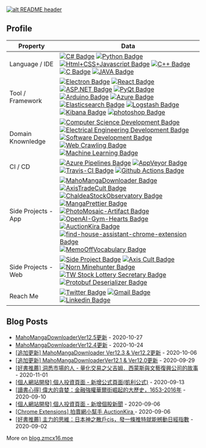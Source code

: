 <a href="https://drive.google.com/uc?export=download&id=15B9sVQpIXlQ2JeYOm9V5SNiLHiInW9tU" target="_blank" rel="download org image">![alt README header](https://github.com/zmcx16/zmcx16/blob/master/images/kanban1-demo.jpg?raw=true)</a>

## Profile
Property                 | Data  
-------------------------|------
Language / IDE           | [![C# Badge](https://img.shields.io/badge/-Visual%20Studio-239120?style=flat&logo=C-Sharp&logoColor=white)](https://github.com/search?l=C%23&q=user%3Azmcx16&type=Repositories) [![Python Badge](https://img.shields.io/badge/-PyCharm-3776AB?style=flat&logo=Python&logoColor=white)](https://github.com/search?l=Python&q=user%3Azmcx16&type=Repositories) [![Html+CSS+Javascript Badge](https://img.shields.io/badge/-Visual%20Studio%20Code-F7DF1E?style=flat&logo=Javascript&logoColor=white)](https://github.com/search?l=JavaScript&q=user%3Azmcx16&type=Repositories) [![C++ Badge](https://img.shields.io/badge/-Visual%20Studio-00599C?style=flat&logo=C%2B%2B&logoColor=white)](https://github.com/search?q=user%3Azmcx16&type=Repositories) [![C Badge](https://img.shields.io/badge/-Visual%20Studio-A8B9CC?style=flat&logo=C&logoColor=white)](https://github.com/search?q=user%3Azmcx16&type=Repositories) [![JAVA Badge](https://img.shields.io/badge/-Eclipse-007396?style=flat&logo=JAVA&logoColor=white)](https://github.com/search?q=user%3Azmcx16&type=Repositories)
Tool / Framework         | [![Electron Badge](https://img.shields.io/badge/-Electron-47848F?style=flat&logo=Electron&logoColor=white)](https://github.com/zmcx16/MangaPrettier) [![React Badge](https://img.shields.io/badge/-React-61DAFB?style=flat&logo=Electron&logoColor=white)](https://github.com/zmcx16/AxisCult) [![ASP.NET Badge](https://img.shields.io/badge/-ASP.NET-5C2D91?style=flat&logo=.net&logoColor=white)](https://github.com/search?q=user%3Azmcx16&type=Repositories) [![PyQt Badge](https://img.shields.io/badge/-PyQt-41CD52?style=flat&logo=Qt&logoColor=white)](https://github.com/zmcx16/AxisTradeCult) [![Arduino Badge](https://img.shields.io/badge/-Arduino-00979D?style=flat&logo=Arduino&logoColor=white)](https://github.com/search?q=user%3Azmcx16&type=Repositories) [![Azure Badge](https://img.shields.io/badge/-Microsoft%20Azure-0089D6?style=flat&logo=Microsoft-Azure&logoColor=white)](https://github.com/search?q=user%3Azmcx16&type=Repositories) [![Elasticsearch Badge](https://img.shields.io/badge/-Elasticsearch-005571?style=flat&logo=Elasticsearch&logoColor=white)](https://github.com/search?q=user%3Azmcx16&type=Repositories) [![Logstash Badge](https://img.shields.io/badge/-Logstash-F2BD1A?style=flat&logo=Logstash&logoColor=white)](https://github.com/search?q=user%3Azmcx16&type=Repositories) [![Kibana Badge](https://img.shields.io/badge/-Kibana-E8478B?style=flat&logo=Kibana&logoColor=white)](https://github.com/search?q=user%3Azmcx16&type=Repositories) [![photoshop Badge](https://img.shields.io/badge/-Photoshop-26C9FF?style=flat&logo=Adobe-Photoshop&logoColor=white)](https://github.com/search?q=user%3Azmcx16&type=Repositories)
Domain Knownledge        | [![Computer Science Development Badge](https://img.shields.io/badge/-Computer%20Science-FAB040?style=flat&logoColor=white)](https://github.com/search?q=user%3Azmcx16&type=Repositories) [![Electrical Engineering Development Badge](https://img.shields.io/badge/-Electrical%20Engineering-4C8CBF?style=flat&logoColor=white)](https://github.com/search?q=user%3Azmcx16&type=Repositories) [![Software Development Badge](https://img.shields.io/badge/-Software%20Development-FF6600?style=flat&logoColor=white)](https://github.com/search?q=user%3Azmcx16&type=Repositories) [![Web Crawling Badge](https://img.shields.io/badge/-Web%20Crawling-036CB5?style=flat&logoColor=white)](https://project.zmcx16.moe/?page=mahomangadownloader) [![Machine Learning Badge](https://img.shields.io/badge/-Machine%20Learning-01D277?style=flat&logoColor=white)](https://github.com/zmcx16/AxisTradeCult)
CI / CD                  | [![Azure Pipelines Badge](https://img.shields.io/badge/-Azure%20Pipelines-2560E0?style=flat&logo=Azure-Pipelines&logoColor=white)](https://github.com/search?q=user%3Azmcx16&type=Repositories) [![AppVeyor Badge](https://img.shields.io/badge/-AppVeyor-00B3E0?style=flat&logo=AppVeyor&logoColor=white)](https://github.com/zmcx16/MemoOffVocabulary) [![Travis-CI Badge](https://img.shields.io/badge/-Travis%20CI-3EAAAF?style=flat&logo=Travis-CI&logoColor=white)](https://github.com/zmcx16/MangaPrettier) [![Github Actions Badge](https://img.shields.io/badge/-Github%20Actions-2088FF?style=flat&logo=Github-Actions&logoColor=white)](https://github.com/zmcx16/zmcx16)
Side Projects - App <img width=200/> | [![MahoMangaDownloader Badge](https://img.shields.io/badge/-MahoMangaDownloader-lightskyblue?style=flat&logoColor=white)](https://project.zmcx16.moe/?page=mahomangadownloader) [![AxisTradeCult Badge](https://img.shields.io/badge/-AxisTradeCult-darkorange?style=flat&logoColor=white)](https://github.com/zmcx16/AxisTradeCult) [![ChaldeaStockObservatory Badge](https://img.shields.io/badge/-ChaldeaStockObservatory-lightsteelblue?style=flat&logoColor=white)](https://github.com/zmcx16/ChaldeaStockObservatory) [![MangaPrettier Badge](https://img.shields.io/badge/-MangaPrettier-orange?style=flat&logoColor=white)](https://github.com/zmcx16/MangaPrettier) [![PhotoMosaic-Artifact Badge](https://img.shields.io/badge/-PhotoMosaic%20Artifact-deepskyblue?style=flat&logoColor=white)](https://github.com/zmcx16/PhotoMosaic-Artifact) [![OpenAI-Gym-Hearts Badge](https://img.shields.io/badge/-OpenAI%20Gym%20Hearts-darkslateblue?style=flat&logoColor=white)](https://github.com/zmcx16/OpenAI-Gym-Hearts) [![AuctionKira Badge](https://img.shields.io/badge/-AuctionKira-3CC377?style=flat&logoColor=white)](https://github.com/zmcx16/AuctionKira) [![find-house-assistant-chrome-extension Badge](https://img.shields.io/badge/-find%20house%20assistant%20chrome%20extension-yellowgreen?style=flat&logoColor=white)](https://github.com/zmcx16/find-house-assistant-chrome-extension) [![MemoOffVocabulary Badge](https://img.shields.io/badge/-MemoOffVocabulary-magenta?style=flat&logoColor=white)](https://github.com/zmcx16/MemoOffVocabulary)   
Side Projects - Web      | [![Side Project Badge](https://img.shields.io/badge/-project.zmcx16.moe-00fa9a?style=flat&logoColor=white)](https://project.zmcx16.moe/) [![Axis Cult Badge](https://img.shields.io/badge/-Axis%20Cult-00eeff?style=flat&logoColor=white)](https://axiscult.zmcx16.moe/) [![Norn Minehunter Badge](https://img.shields.io/badge/-Norn%20Minehunter-gold?style=flat&logoColor=white)](https://norn-minehunter.zmcx16.moe/) [![TW Stock Lottery Secretary Badge](https://img.shields.io/badge/-TW%20Stock%20Lottery%20Secretary-3b5998?style=flat&logoColor=white)](https://www.facebook.com/%E8%82%A1%E7%A5%A8%E6%8A%BD%E7%B1%A4%E5%B0%8F%E7%A7%98%E6%9B%B8-115560563215006/) [![Protobuf Deserializer Badge](https://img.shields.io/badge/-Protobuf%20Deserializer-red?style=flat&logoColor=white)](https://protobuf-deserializer.zmcx16.moe/)
Reach Me                 | [![Twitter Badge](https://img.shields.io/badge/-zmcx16-00acee?style=flat&logo=twitter&logoColor=white)](https://twitter.com/zmcx16/) [![Gmail Badge](https://img.shields.io/badge/-zmcx16-e54448?style=flat&logo=Gmail&logoColor=white)](mailto:zmcx16@gmail.com) [![Linkedin Badge](https://img.shields.io/badge/-zmcx16-blue?style=flat&logo=Linkedin&logoColor=white)](https://www.linkedin.com/in/shunningyou/)

## Blog Posts
<!-- blog start -->
* [MahoMangaDownloaderVer12.5更新](http://blog.zmcx16.moe/2020/10/mahomangadownloaderver125.html) - 2020-10-27
* [MahoMangaDownloaderVer12.4更新](http://blog.zmcx16.moe/2020/10/mahomangadownloaderver124.html) - 2020-10-24
* [\[追加更新\] MahoMangaDownloader Ver12.3 & Ver12.2更新](http://blog.zmcx16.moe/2020/10/mahomangadownloaderver122.html) - 2020-10-06
* [\[追加更新\] MahoMangaDownloaderVer12.1 & Ver12.0更新](http://blog.zmcx16.moe/2020/09/mahomangadownloaderver120.html) - 2020-09-29
* [\[好書推薦\] 洞悉市場的人 - 量化交易之父吉姆．西蒙斯與文藝復興公司的故事](http://blog.zmcx16.moe/2020/09/blog-post_22.html) - 2020-11-01
* [\[個人網站開發\] 個人投資頁面 - 新增公式頁面(凱利公式)](http://blog.zmcx16.moe/2020/09/blog-post_13.html) - 2020-09-13
* [\[讀書心得\] 偉大的貪婪：金融強權華爾街崛起的大歷史，1653-2016年](http://blog.zmcx16.moe/2020/09/1653-2016.html) - 2020-09-10
* [\[個人網站開發\] 個人投資頁面 - 新增個股新聞](http://blog.zmcx16.moe/2020/09/blog-post.html) - 2020-09-06
* [\[Chrome Extensions\] 拍賣網小幫手 AuctionKira ](http://blog.zmcx16.moe/2020/09/chrome-extensions-auctionkira.html) - 2020-09-06
* [\[好書推薦\] 主力的思維：日本神之散戶cis，發一條推特就能撼動日經指數](http://blog.zmcx16.moe/2020/09/cis.html) - 2020-09-02

<!-- blog end -->
More on [blog.zmcx16.moe](https://blog.zmcx16.moe/)